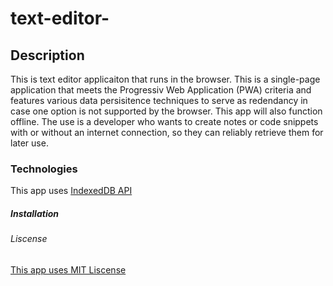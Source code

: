 # text-editor-

## Description
This is text editor applicaiton that runs in the browser. This is a single-page application that meets the Progressiv Web Application (PWA) criteria and features various data persisitence techniques to serve as redendancy in case one option is not supported by the browser. This app will also function offline. The use is a developer who wants to create notes or code snippets with or without an internet connection, so they can reliably retrieve them for later use.

### Technologies 
This app uses [IndexedDB API](https://developer.mozilla.org/en-US/docs/Web/API/IndexedDB_API)

##### Installation 

###### Liscense 
[This app uses MIT Liscense](https://opensource.org/license/mit/)